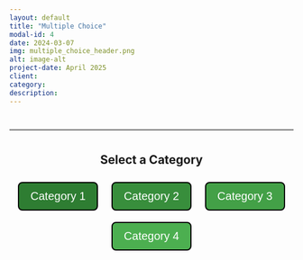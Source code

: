 ```yaml
---
layout: default
title: "Multiple Choice"
modal-id: 4
date: 2024-03-07
img: multiple_choice_header.png
alt: image-alt
project-date: April 2025
client:
category:
description:
---
```


<hr class="quiz-separator">

<div id="mc-project-4">
  <!-- Category Selection (initially visible) -->
  <div id="mc-category-selection" style="text-align: center; margin-bottom: 30px;">
    <h2>Select a Category</h2>
    <button class="mc-category-button" onclick="mcProj.selectCategory(1)" style="background-color: #2E7D32;">Category 1</button>
    <button class="mc-category-button" onclick="mcProj.selectCategory(2)" style="background-color: #388E3C;">Category 2</button>
    <button class="mc-category-button" onclick="mcProj.selectCategory(3)" style="background-color: #43A047;">Category 3</button>
    <button class="mc-category-button" onclick="mcProj.selectCategory(4)" style="background-color: #4CAF50;">Category 4</button>
  </div>

  <!-- Quiz Container (initially hidden) -->
  <div id="mc-quiz-container" style="display: none;">
    <!-- Back to Categories Button (styled like a category button) -->
    <div style="text-align: center; margin-bottom: 20px;">
      <button class="mc-category-button" onclick="mcProj.goBackToCategories()" style="background-color: #4CAF50;">Back to Categories</button>
    </div>
    
    <!-- Quiz Menu -->
    <div class="quiz-menu" style="text-align: center; margin-bottom: 20px;">
      <button onclick="mcProj.showQuestion(1)" class="quiz-menu-button">1</button>
      <button onclick="mcProj.showQuestion(2)" class="quiz-menu-button">2</button>
      <button onclick="mcProj.showQuestion(3)" class="quiz-menu-button">3</button>
      <button onclick="mcProj.showQuestion(4)" class="quiz-menu-button">4</button>
      <button onclick="mcProj.showQuestion(5)" class="quiz-menu-button">5</button>
      <button onclick="mcProj.showQuestion(6)" class="quiz-menu-button">6</button>
      <button onclick="mcProj.showQuestion(7)" class="quiz-menu-button">7</button>
      <button onclick="mcProj.showQuestion(8)" class="quiz-menu-button">8</button>
      <button onclick="mcProj.showQuestion(9)" class="quiz-menu-button">9</button>
      <button onclick="mcProj.showQuestion(10)" class="quiz-menu-button">10</button>
    </div>
    
    <!-- Question 1 -->
    <div class="quiz-question" id="mc-question-1">
      <div class="statement">[Placeholder for Question 1: Insert your question here]</div>
      <div class="button-group">
        <button class="mc-option option-a" onclick="mcProj.selectChoice('A', 1, event)">Option A</button>
        <button class="mc-option option-b" onclick="mcProj.selectChoice('B', 1, event)">Option B</button>
        <button class="mc-option option-c" onclick="mcProj.selectChoice('C', 1, event)">Option C</button>
      </div>
      <button class="confirm-btn" onclick="mcProj.confirmChoice(1)">Confirm</button>
      <div class="answer" id="mc-answer-1">
        <strong>Correct Answer:</strong> Option <span id="mc-correct-1">B</span>
      </div>
    </div>
    
    <!-- Question 2 -->
    <div class="quiz-question" id="mc-question-2" style="display: none;">
      <div class="statement">[Placeholder for Question 2: Insert your question here]</div>
      <div class="button-group">
        <button class="mc-option option-a" onclick="mcProj.selectChoice('A', 2, event)">Option A</button>
        <button class="mc-option option-b" onclick="mcProj.selectChoice('B', 2, event)">Option B</button>
        <button class="mc-option option-c" onclick="mcProj.selectChoice('C', 2, event)">Option C</button>
      </div>
      <button class="confirm-btn" onclick="mcProj.confirmChoice(2)">Confirm</button>
      <div class="answer" id="mc-answer-2">
        <strong>Correct Answer:</strong> Option <span id="mc-correct-2">B</span>
      </div>
    </div>
    
    <!-- Question 3 Placeholder -->
    <div class="quiz-question" id="mc-question-3" style="display: none;">
      <div class="statement">[Placeholder for Question 3: Coming soon]</div>
      <div class="button-group">
        <button class="mc-option option-a" onclick="mcProj.selectChoice('A', 3, event)">Option A</button>
        <button class="mc-option option-b" onclick="mcProj.selectChoice('B', 3, event)">Option B</button>
        <button class="mc-option option-c" onclick="mcProj.selectChoice('C', 3, event)">Option C</button>
      </div>
      <button class="confirm-btn" onclick="mcProj.confirmChoice(3)">Confirm</button>
      <div class="answer" id="mc-answer-3">
        <strong>Correct Answer:</strong> Option <span id="mc-correct-3">B</span>
      </div>
    </div>
    
    <!-- Question 4 Placeholder -->
    <div class="quiz-question" id="mc-question-4" style="display: none;">
      <div class="statement">[Placeholder for Question 4: Coming soon]</div>
      <div class="button-group">
        <button class="mc-option option-a" onclick="mcProj.selectChoice('A', 4, event)">Option A</button>
        <button class="mc-option option-b" onclick="mcProj.selectChoice('B', 4, event)">Option B</button>
        <button class="mc-option option-c" onclick="mcProj.selectChoice('C', 4, event)">Option C</button>
      </div>
      <button class="confirm-btn" onclick="mcProj.confirmChoice(4)">Confirm</button>
      <div class="answer" id="mc-answer-4">
        <strong>Correct Answer:</strong> Option <span id="mc-correct-4">B</span>
      </div>
    </div>
    
    <!-- Question 5 Placeholder -->
    <div class="quiz-question" id="mc-question-5" style="display: none;">
      <div class="statement">[Placeholder for Question 5: Coming soon]</div>
      <div class="button-group">
        <button class="mc-option option-a" onclick="mcProj.selectChoice('A', 5, event)">Option A</button>
        <button class="mc-option option-b" onclick="mcProj.selectChoice('B', 5, event)">Option B</button>
        <button class="mc-option option-c" onclick="mcProj.selectChoice('C', 5, event)">Option C</button>
      </div>
      <button class="confirm-btn" onclick="mcProj.confirmChoice(5)">Confirm</button>
      <div class="answer" id="mc-answer-5">
        <strong>Correct Answer:</strong> Option <span id="mc-correct-5">B</span>
      </div>
    </div>
    
    <!-- Question 6 Placeholder -->
    <div class="quiz-question" id="mc-question-6" style="display: none;">
      <div class="statement">[Placeholder for Question 6: Coming soon]</div>
      <div class="button-group">
        <button class="mc-option option-a" onclick="mcProj.selectChoice('A', 6, event)">Option A</button>
        <button class="mc-option option-b" onclick="mcProj.selectChoice('B', 6, event)">Option B</button>
        <button class="mc-option option-c" onclick="mcProj.selectChoice('C', 6, event)">Option C</button>
      </div>
      <button class="confirm-btn" onclick="mcProj.confirmChoice(6)">Confirm</button>
      <div class="answer" id="mc-answer-6">
        <strong>Correct Answer:</strong> Option <span id="mc-correct-6">B</span>
      </div>
    </div>
    
    <!-- Question 7 Placeholder -->
    <div class="quiz-question" id="mc-question-7" style="display: none;">
      <div class="statement">[Placeholder for Question 7: Coming soon]</div>
      <div class="button-group">
        <button class="mc-option option-a" onclick="mcProj.selectChoice('A', 7, event)">Option A</button>
        <button class="mc-option option-b" onclick="mcProj.selectChoice('B', 7, event)">Option B</button>
        <button class="mc-option option-c" onclick="mcProj.selectChoice('C', 7, event)">Option C</button>
      </div>
      <button class="confirm-btn" onclick="mcProj.confirmChoice(7)">Confirm</button>
      <div class="answer" id="mc-answer-7">
        <strong>Correct Answer:</strong> Option <span id="mc-correct-7">B</span>
      </div>
    </div>
    
    <!-- Question 8 Placeholder -->
    <div class="quiz-question" id="mc-question-8" style="display: none;">
      <div class="statement">[Placeholder for Question 8: Coming soon]</div>
      <div class="button-group">
        <button class="mc-option option-a" onclick="mcProj.selectChoice('A', 8, event)">Option A</button>
        <button class="mc-option option-b" onclick="mcProj.selectChoice('B', 8, event)">Option B</button>
        <button class="mc-option option-c" onclick="mcProj.selectChoice('C', 8, event)">Option C</button>
      </div>
      <button class="confirm-btn" onclick="mcProj.confirmChoice(8)">Confirm</button>
      <div class="answer" id="mc-answer-8">
        <strong>Correct Answer:</strong> Option <span id="mc-correct-8">B</span>
      </div>
    </div>
    
    <!-- Question 9 Placeholder -->
    <div class="quiz-question" id="mc-question-9" style="display: none;">
      <div class="statement">[Placeholder for Question 9: Coming soon]</div>
      <div class="button-group">
        <button class="mc-option option-a" onclick="mcProj.selectChoice('A', 9, event)">Option A</button>
        <button class="mc-option option-b" onclick="mcProj.selectChoice('B', 9, event)">Option B</button>
        <button class="mc-option option-c" onclick="mcProj.selectChoice('C', 9, event)">Option C</button>
      </div>
      <button class="confirm-btn" onclick="mcProj.confirmChoice(9)">Confirm</button>
      <div class="answer" id="mc-answer-9">
        <strong>Correct Answer:</strong> Option <span id="mc-correct-9">B</span>
      </div>
    </div>
    
    <!-- Question 10 Placeholder -->
    <div class="quiz-question" id="mc-question-10" style="display: none;">
      <div class="statement">[Placeholder for Question 10: Coming soon]</div>
      <div class="button-group">
        <button class="mc-option option-a" onclick="mcProj.selectChoice('A', 10, event)">Option A</button>
        <button class="mc-option option-b" onclick="mcProj.selectChoice('B', 10, event)">Option B</button>
        <button class="mc-option option-c" onclick="mcProj.selectChoice('C', 10, event)">Option C</button>
      </div>
      <button class="confirm-btn" onclick="mcProj.confirmChoice(10)">Confirm</button>
      <div class="answer" id="mc-answer-10">
        <strong>Correct Answer:</strong> Option <span id="mc-correct-10">B</span>
      </div>
    </div>
  </div>
</div>

<style>
/* Scoped styles for the Multiple Choice project */
#mc-project-4 {
  /* Container-specific styles if needed */
}

/* Category Selection */
.mc-category-button {
  font-size: 20px;
  padding: 12px 20px;
  margin: 10px;
  cursor: pointer;
  border: 2px solid #000;
  color: white;
  border-radius: 8px;
  transition: opacity 0.3s;
}
.mc-category-button:hover {
  opacity: 0.8;
}
.mc-category-button.active {
  border: 4px solid #000;
}

/* General quiz interface styles */
.statement {
  font-size: 20px;
  margin-bottom: 20px;
}
.button-group {
  margin-bottom: 20px;
}
button.mc-option {
  display: block;
  font-size: 16px;
  padding: 8px 16px;
  margin: 8px auto;
  cursor: pointer;
  border: none;
  color: #333;
  border-radius: 5px;
  width: 100%;
  max-width: 300px;
}
/* Different colors for each option */
button.mc-option.option-a {
  background-color: #C5E1A5; /* Pastel green */
}
button.mc-option.option-b {
  background-color: #90CAF9; /* Pastel blue */
}
button.mc-option.option-c {
  background-color: #FFCC80; /* Pastel orange */
}
.confirm-btn {
  background-color: #008CBA;
  margin-top: 20px;
  font-size: 16px;
  padding: 8px 16px;
  border: none;
  border-radius: 5px;
  color: white;
  cursor: pointer;
}
.answer {
  font-size: 16px;
  display: none;
  margin-top: 20px;
  padding: 15px;
  border-radius: 8px;
  background-color: #e0f7fa;
  max-width: 700px;
  margin-left: auto;
  margin-right: auto;
}

/* Quiz container and menu styling */
.quiz-container {
  border: 1px solid #ddd;
  padding: 20px;
  border-radius: 8px;
  max-width: 800px;
  margin: 20px auto;
}
.quiz-menu {
  margin-bottom: 20px;
}
.quiz-menu-button {
  font-size: 16px;
  padding: 6px 12px;
  margin: 0 5px;
  cursor: pointer;
  border: 1px solid #008CBA;
  background-color: #008CBA;
  color: white;
  border-radius: 4px;
  transition: background-color 0.3s;
}
.quiz-menu-button:hover {
  background-color: #006494;
}
.quiz-menu-button.active {
  background-color: #006494;
}

/* Optional separator style */
.quiz-separator {
  margin: 40px auto;
  max-width: 800px;
  border: none;
  border-top: 2px solid #ddd;
}
</style>

<script>
(function(){
  // Namespace to avoid conflicts with other projects
  const mcProj = {
    selectedCategory: null,
    mcUserChoices: {},
    selectCategory: function(cat) {
      this.selectedCategory = cat;
      // Hide category selection and show quiz container
      document.getElementById('mc-category-selection').style.display = 'none';
      document.getElementById('mc-quiz-container').style.display = 'block';
      // Show first question by default
      this.showQuestion(1);
    },
    goBackToCategories: function() {
      // Clear selections if needed
      this.selectedCategory = null;
      // Hide quiz container and show category selection
      document.getElementById('mc-quiz-container').style.display = 'none';
      document.getElementById('mc-category-selection').style.display = 'block';
    },
    showQuestion: function(q) {
      // Hide all questions within the quiz container
      const questions = document.querySelectorAll('#mc-quiz-container .quiz-question');
      questions.forEach(function(qEl) {
        qEl.style.display = 'none';
      });
      // Display the selected question
      const selected = document.getElementById('mc-question-' + q);
      if(selected) {
        selected.style.display = 'block';
      }
      // Update active state for quiz menu buttons
      const menuButtons = document.querySelectorAll('#mc-quiz-container .quiz-menu-button');
      menuButtons.forEach(function(btn){
        btn.classList.remove('active');
      });
      if(menuButtons[q-1]) {
        menuButtons[q-1].classList.add('active');
      }
    },
    selectChoice: function(choice, questionNum, event) {
      this.mcUserChoices[questionNum] = choice;
      const parent = event.target.closest('.button-group');
      const buttons = parent.querySelectorAll('button');
      buttons.forEach(function(btn) {
        btn.style.opacity = '0.6';
      });
      event.target.style.opacity = '1';
    },
    confirmChoice: function(questionNum) {
      if(this.mcUserChoices[questionNum]) {
        document.getElementById('mc-answer-' + questionNum).style.display = 'block';
      } else {
        alert("Please select an option first.");
      }
    }
  };
  window.mcProj = mcProj;
})();
</script>

